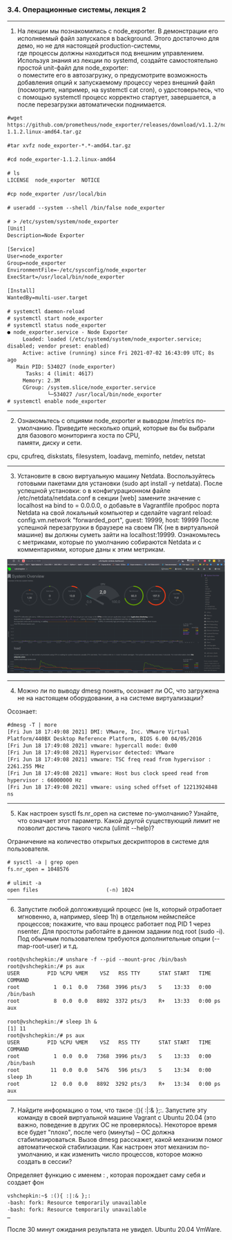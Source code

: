 ### 3.4. Операционные системы, лекция 2

---
1.	На лекции мы познакомились с node_exporter. В демонстрации его исполняемый файл запускался в background. Этого достаточно для демо, но не для настоящей production-системы,  
где процессы должны находиться под внешним управлением. Используя знания из лекции по systemd, создайте самостоятельно простой unit-файл для node_exporter:  
o	поместите его в автозагрузку, o	предусмотрите возможность добавления опций к запускаемому процессу через внешний файл (посмотрите, например, на systemctl cat cron),
o	удостоверьтесь, что с помощью systemctl процесс корректно стартует, завершается, а после перезагрузки автоматически поднимается.
```
#wget https://github.com/prometheus/node_exporter/releases/download/v1.1.2/node_exporter-1.1.2.linux-amd64.tar.gz

#tar xvfz node_exporter-*.*-amd64.tar.gz

#cd node_exporter-1.1.2.linux-amd64

# ls
LICENSE  node_exporter  NOTICE

#cp node_exporter /usr/local/bin

# useradd --system --shell /bin/false node_exporter

# > /etc/system/system/node_exporter
[Unit]
Description=Node Exporter

[Service]
User=node_exporter
Group=node_exporter
EnvironmentFile=-/etc/sysconfig/node_exporter
ExecStart=/usr/local/bin/node_exporter

[Install]
WantedBy=multi-user.target

# systemctl daemon-reload
# systemctl start node_exporter
# systemctl status node_exporter  
● node_exporter.service - Node Exporter
     Loaded: loaded (/etc/systemd/system/node_exporter.service; disabled; vendor preset: enabled)
     Active: active (running) since Fri 2021-07-02 16:43:09 UTC; 8s ago
   Main PID: 534027 (node_exporter)
      Tasks: 4 (limit: 4617)
     Memory: 2.3M
     CGroup: /system.slice/node_exporter.service
             └─534027 /usr/local/bin/node_exporter
# systemctl enable node_exporter
```
----
2.	Ознакомьтесь с опциями node_exporter и выводом /metrics по-умолчанию. Приведите несколько опций, которые вы бы выбрали для базового мониторинга хоста по CPU,  
памяти, диску и сети.

cpu, cpufreq, diskstats, filesystem, loadavg, meminfo, netdev, netstat

---
3.	Установите в свою виртуальную машину Netdata. Воспользуйтесь готовыми пакетами для установки (sudo apt install -y netdata). После успешной установки:
o	в конфигурационном файле /etc/netdata/netdata.conf в секции [web] замените значение с localhost на bind to = 0.0.0.0,
o	добавьте в Vagrantfile проброс порта Netdata на свой локальный компьютер и сделайте vagrant reload:
config.vm.network "forwarded_port", guest: 19999, host: 19999
После успешной перезагрузки в браузере на своем ПК (не в виртуальной машине) вы должны суметь зайти на localhost:19999. Ознакомьтесь с метриками, которые по умолчанию
собираются Netdata и с комментариями, которые даны к этим метрикам.

![alt text](/net_data.png "Net_data Shchepkin")

---
4.	Можно ли по выводу dmesg понять, осознает ли ОС, что загружена не на настоящем оборудовании, а на системе виртуализации?

Осознает:
```
#dmesg -T | more
[Fri Jun 18 17:49:08 2021] DMI: VMware, Inc. VMware Virtual Platform/440BX Desktop Reference Platform, BIOS 6.00 04/05/2016
[Fri Jun 18 17:49:08 2021] vmware: hypercall mode: 0x00
[Fri Jun 18 17:49:08 2021] Hypervisor detected: VMware
[Fri Jun 18 17:49:08 2021] vmware: TSC freq read from hypervisor : 2261.255 MHz
[Fri Jun 18 17:49:08 2021] vmware: Host bus clock speed read from hypervisor : 66000000 Hz
[Fri Jun 18 17:49:08 2021] vmware: using sched offset of 12213924848 ns
```

---
5.	Как настроен sysctl fs.nr_open на системе по-умолчанию? Узнайте, что означает этот параметр. Какой другой существующий лимит не позволит достичь
такого числа (ulimit --help)?

Ограничение на количество открытых дескрипторов в системе для пользователя.
```
# sysctl -a | grep open
fs.nr_open = 1048576

# ulimit -a
open files                      (-n) 1024
```

---
6.	Запустите любой долгоживущий процесс (не ls, который отработает мгновенно, а, например, sleep 1h) в отдельном неймспейсе процессов; покажите, что ваш процесс
работает под PID 1 через nsenter. Для простоты работайте в данном задании под root (sudo -i). Под обычным пользователем требуются дополнительные опции (--map-root-user) и т.д.
```
root@vshchepkin:/# unshare -f --pid --mount-proc /bin/bash
root@vshchepkin:/# ps aux
USER         PID %CPU %MEM    VSZ   RSS TTY      STAT START   TIME COMMAND
root           1  0.1  0.0   7368  3996 pts/3    S    13:33   0:00 /bin/bash
root           8  0.0  0.0   8892  3372 pts/3    R+   13:33   0:00 ps aux

root@vshchepkin:/# sleep 1h &
[1] 11
root@vshchepkin:/# ps aux
USER         PID %CPU %MEM    VSZ   RSS TTY      STAT START   TIME COMMAND
root           1  0.0  0.0   7368  3996 pts/3    S    13:33   0:00 /bin/bash
root          11  0.0  0.0   5476   596 pts/3    S    13:34   0:00 sleep 1h
root          12  0.0  0.0   8892  3292 pts/3    R+   13:34   0:00 ps aux
```

---
7.	Найдите информацию о том, что такое :(){ :|:& };:. Запустите эту команду в своей виртуальной машине Vagrant с Ubuntu 20.04
(это важно, поведение в других ОС не проверялось). Некоторое время все будет "плохо", после чего (минуты) – ОС должна стабилизироваться. Вызов dmesg расскажет,
какой механизм помог автоматической стабилизации. Как настроен этот механизм по-умолчанию, и как изменить число процессов, которое можно создать в сессии?


Определяет функцию с именем : , которая порождает саму себя и создает фон
```
vshchepkin:~$ :(){ :|:& };:
-bash: fork: Resource temporarily unavailable
-bash: fork: Resource temporarily unavailable
…
```
После 30 минут ожидания результата не увидел. Ubuntu 20.04 VmWare.

